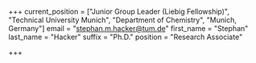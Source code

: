 +++
current_position = ["Junior Group Leader (Liebig Fellowship)", "Technical University Munich", "Department of Chemistry", "Munich, Germany"]
email = "stephan.m.hacker@tum.de"
first_name = "Stephan"
last_name = "Hacker"
suffix = "Ph.D."
position = "Research Associate"

+++

